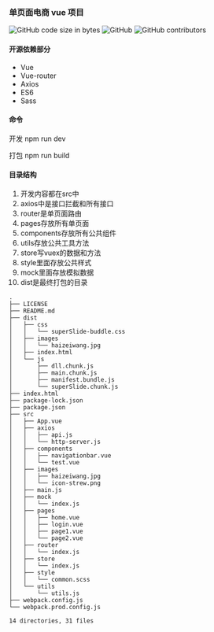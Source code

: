 ### 单页面电商 vue 项目 
![GitHub code size in bytes](https://img.shields.io/github/languages/code-size/cc-ch/vue-online-shop) 
![GitHub](https://img.shields.io/github/license/cc-ch/vue-online-shop) 
![GitHub contributors](https://img.shields.io/github/contributors/cc-ch/vue-online-shop)

#### 开源依赖部分
* Vue
* Vue-router
* Axios
* ES6
* Sass

#### 命令

开发  npm run dev

打包  npm run build

#### 目录结构
1. 开发内容都在src中
2. axios中是接口拦截和所有接口
3. router是单页面路由
4. pages存放所有单页面
5. components存放所有公共组件
6. utils存放公共工具方法
7. store写vuex的数据和方法
8. style里面存放公共样式
9. mock里面存放模拟数据
10. dist是最终打包的目录

```
.
├── LICENSE
├── README.md
├── dist
│   ├── css
│   │   └── superSlide-buddle.css
│   ├── images
│   │   └── haizeiwang.jpg
│   ├── index.html
│   └── js
│       ├── dll.chunk.js
│       ├── main.chunk.js
│       ├── manifest.bundle.js
│       └── superSlide.chunk.js
├── index.html
├── package-lock.json
├── package.json
├── src
│   ├── App.vue
│   ├── axios
│   │   ├── api.js
│   │   └── http-server.js
│   ├── components
│   │   ├── navigationbar.vue
│   │   └── test.vue
│   ├── images
│   │   ├── haizeiwang.jpg
│   │   └── icon-strew.png
│   ├── main.js
│   ├── mock
│   │   └── index.js
│   ├── pages
│   │   ├── home.vue
│   │   ├── login.vue
│   │   ├── page1.vue
│   │   └── page2.vue
│   ├── router
│   │   └── index.js
│   ├── store
│   │   └── index.js
│   ├── style
│   │   └── common.scss
│   └── utils
│       └── utils.js
├── webpack.config.js
└── webpack.prod.config.js

14 directories, 31 files
```
